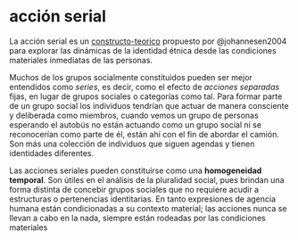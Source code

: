 # acción serial

La acción serial es un [constructo-teorico](constructo-teorico.md) propuesto por @johannesen2004 para explorar las dinámicas de la identidad étnica desde las condiciones materiales inmediatas de las personas.

Muchos de los grupos socialmente constituidos pueden ser mejor entendidos como *series*, es decir, como el efecto de *acciones separadas* fijas, en lugar de grupos sociales o categorías como tal. Para formar parte de un grupo social los individuos tendrían que actuar de manera consciente y deliberada como miembros, cuando vemos un grupo de personas esperando el autobús no están actuando como un grupo social ni se reconocerían como parte de él, están ahí con el fin de abordar el camión. Son más una colección de individuos que siguen agendas y tienen identidades diferentes.

Las acciones seriales pueden constituirse como una **homogeneidad temporal**. Son útiles en el análisis de la pluralidad social, pues brindan una forma distinta de concebir grupos sociales que no requiere acudir a estructuras o pertenencias identitarias. En tanto expresiones de agencia humana están condicionadas a su contexto material; las acciones nunca se llevan a cabo en la nada, siempre están rodeadas por las condiciones materiales

